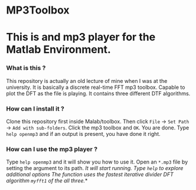 # MP3Toolbox

# This is and mp3 player for the Matlab Environment.

### What is this ?
This repository is actually an old lecture of mine when I was at the university.
It is basically a discrete real-time FFT mp3 toolbox. Capable to plot the DFT
as the file is playing. It contains three different DTF algorithms.
   
### How can I install it ?
Clone this repository first inside Malab/toolbox.
Then click `File` -> `Set Path` -> `Add with sub-folders`.
Click the mp3 toolbox and `OK`. You are done.
Type `help openmp3` and if an output is present, you have done it right.
   
### How can I use the mp3 player ?
Type `help openmp3` and it will show you how to use it.
Open an `*.mp3` file by setting the argument to its path.
*It will start running. Type `help` to explore additional options
The function uses the fastest iterative divider DFT algorithm `myfft1` of the all three.**
